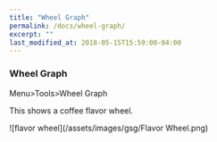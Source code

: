 ```yaml
---
title: "Wheel Graph"
permalink: /docs/wheel-graph/
excerpt: ""
last_modified_at: 2018-05-15T15:59:00-04:00
---
```


### Wheel Graph

Menu>Tools>Wheel Graph

This shows a coffee flavor wheel.  

![flavor wheel](/assets/images/gsg/Flavor Wheel.png)
